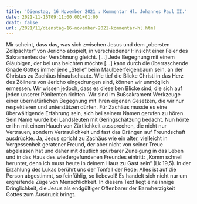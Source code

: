 ```yaml
---
title: 'Dienstag, 16 November 2021 : Kommentar Hl. Johannes Paul II.'
date: 2021-11-16T09:11:00.001+01:00
draft: false
url: /2021/11/dienstag-16-november-2021-kommentar-hl.html
---
```


Mir scheint, dass das, was sich zwischen Jesus und dem „obersten Zollpächter“ von Jericho abspielt, in verschiedener Hinsicht einer Feier des Sakramentes der Versöhnung gleicht. \[…\] Jede Begegnung mit einem Gläubigen, der bei uns beichten möchte \[…\] kann durch die überraschende Gnade Gottes immer jene „Stelle“ beim Maulbeerfeigenbaum sein, an der Christus zu Zachäus hinaufschaute. Wie tief die Blicke Christi in das Herz des Zöllners von Jericho eingedrungen sind, können wir unmöglich ermessen. Wir wissen jedoch, dass es dieselben Blicke sind, die sich auf jeden unserer Pönitenten richten. Wir sind im Bußsakrament Werkzeuge einer übernatürlichen Begegnung mit ihren eigenen Gesetzen, die wir nur respektieren und unterstützen dürfen. Für Zachäus musste es eine überwältigende Erfahrung sein, sich bei seinem Namen gerufen zu hören. Sein Name wurde bei Landsleuten mit Geringschätzung bedacht. Nun hörte er ihn mit einem Hauch von Zärtlichkeit aussprechen, die nicht nur Vertrauen, sondern Vertraulichkeit und fast das Drängen auf Freundschaft ausdrückte. Ja, Jesus spricht zu Zachäus wie ein alter, vielleicht in Vergessenheit geratener Freund, der aber nicht von seiner Treue abgelassen hat und daher mit deutlich spürbarer Zuneigung in das Leben und in das Haus des wiedergefundenen Freundes eintritt: „Komm schnell herunter, denn ich muss heute in deinem Haus zu Gast sein“ (Lk 19,5). In der Erzählung des Lukas berührt uns der Tonfall der Rede: Alles ist auf die Person abgestimmt, so feinfühlig, so liebevoll! Es handelt sich nicht nur um ergreifende Züge von Menschlichkeit. In diesem Text liegt eine innige Dringlichkeit, die Jesus als endgültiger Offenbarer der Barmherzigkeit Gottes zum Ausdruck bringt.
